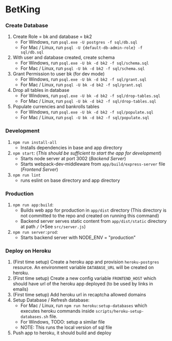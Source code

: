# BetKing

### Create Database
1. Create Role = bk and database = bk2
    * For Windows, run `psql.exe -U postgres -f sql/db.sql`
    * For Mac / Linux, run `psql -U {default-db-admin-role} -f sql/db.sql`
2. With user and database created, create schema
    * For Windows, run `psql.exe -U bk -d bk2 -f sql/schema.sql`
    * For Mac / Linux, run `psql -U bk -d bk2 -f sql/schema.sql`
3. Grant Permission to user bk (for dev mode)
    * For Windows, run `psql.exe -U bk -d bk2 -f sql/grant.sql`
    * For Mac / Linux, run `psql -U bk -d bk2 -f sql/grant.sql`
4. Drop all tables in database
    * For Windows, run `psql.exe -U bk -d bk2 -f sql/drop-tables.sql`
    * For Mac / Linux, run `psql -U bk -d bk2 -f sql/drop-tables.sql`
5. Populate currencies and bankrolls tables
    * For Windows, run `psql.exe -U bk -d bk2 -f sql/populate.sql`
    * For Mac / Linux, run `psql -U bk -d bk2 -f sql/populate.sql`

### Development
1. `npm run install-all`
    * Installs dependencies in base and app directory
2. `npm start`: (*This should be sufficient to start the app for development*)
    * Starts node server at port 3002 (*Backend Server*)
    * Starts webpack-dev-middleware from `app/build/express-server` file (*Frontend Server*)
3. `npm run lint`
    * runs eslint on base directory and app directory

### Production
1. `npm run app:build`:
    * Builds web app for production in `app/dist` directory (This directory is not committed to the repo and created on running this command)
    * Backend server serves static content from `app/dist/static` directory at path `/` (*See `src/server.js`)
2. `npm run server:prod`:
    * Starts backend server with NODE_ENV = "production"

### Deploy on Heroku
1. (First time setup) Create a heroku app and provision `heroku-postgres` resource. An environment variable `DATABASE_URL` will be created on heroku.
2. (First time setup) Create a new config variable `FRONTEND_HOST` which should have url of the heroku app deployed (to be used by links in emails)
3. (First time setup) Add heroku url in recaptcha allowed domains
4. Setup Database / Refresh database:
    * For Mac / Linux, run `npm run heroku:setup-databases` which executes heroku commands inside `scripts/heroku-setup-databases.sh` file.
    * For Windows, TODO: setup a similar file
    * NOTE: This runs the local version of sql file
5. Push app to heroku, it should build and deploy
